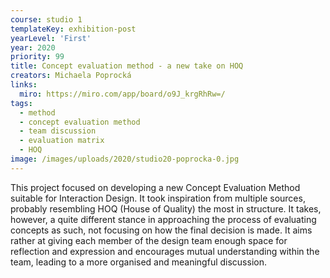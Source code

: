 ```yaml
---
course: studio 1
templateKey: exhibition-post
yearLevel: 'First'
year: 2020
priority: 99
title: Concept evaluation method - a new take on HOQ 
creators: Michaela Poprocká
links:
  miro: https://miro.com/app/board/o9J_krgRhRw=/
tags:
  - method
  - concept evaluation method
  - team discussion
  - evaluation matrix
  - HOQ
image: /images/uploads/2020/studio20-poprocka-0.jpg
---
```


This project focused on developing a new Concept Evaluation Method suitable for Interaction Design. It took inspiration from multiple sources, probably resembling HOQ (House of Quality) the most in structure. It takes, however, a quite different stance in approaching the process of evaluating concepts as such, not focusing on how the final decision is made. It aims rather at giving each member of the design team enough space for reflection and expression and encourages mutual understanding within the team, leading to a more organised and meaningful discussion. 
